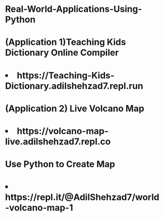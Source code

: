 # Real-World-Applications-Using-Python


<h1>
  <h1>(Application 1)Teaching Kids Dictionary Online Compiler <h1>
  <li>https://Teaching-Kids-Dictionary.adilshehzad7.repl.run</li>
  
<h1>(Application 2) Live Volcano Map <h1>
  <li>https://volcano-map-live.adilshehzad7.repl.co</li>
  
  <h1> Use Python to Create Map  <h1>
  <li>https://repl.it/@AdilShehzad7/world-volcano-map-1</li>



  
 
